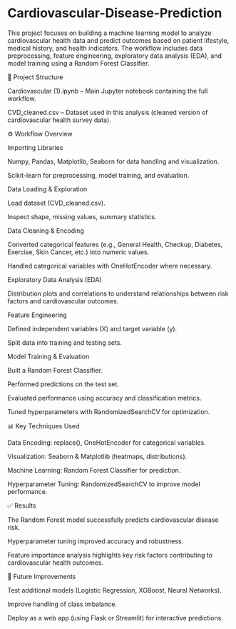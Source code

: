 # Cardiovascular-Disease-Prediction
This project focuses on building a machine learning model to analyze cardiovascular health data and predict outcomes based on patient lifestyle, medical history, and health indicators.
The workflow includes data preprocessing, feature engineering, exploratory data analysis (EDA), and model training using a Random Forest Classifier.

📂 Project Structure

Cardiovascular (1).ipynb – Main Jupyter notebook containing the full workflow.

CVD_cleaned.csv – Dataset used in this analysis (cleaned version of cardiovascular health survey data).

⚙️ Workflow Overview

Importing Libraries

Numpy, Pandas, Matplotlib, Seaborn for data handling and visualization.

Scikit-learn for preprocessing, model training, and evaluation.

Data Loading & Exploration

Load dataset (CVD_cleaned.csv).

Inspect shape, missing values, summary statistics.

Data Cleaning & Encoding

Converted categorical features (e.g., General Health, Checkup, Diabetes, Exercise, Skin Cancer, etc.) into numeric values.

Handled categorical variables with OneHotEncoder where necessary.

Exploratory Data Analysis (EDA)

Distribution plots and correlations to understand relationships between risk factors and cardiovascular outcomes.

Feature Engineering

Defined independent variables (X) and target variable (y).

Split data into training and testing sets.

Model Training & Evaluation

Built a Random Forest Classifier.

Performed predictions on the test set.

Evaluated performance using accuracy and classification metrics.

Tuned hyperparameters with RandomizedSearchCV for optimization.

📊 Key Techniques Used

Data Encoding: replace(), OneHotEncoder for categorical variables.

Visualization: Seaborn & Matplotlib (heatmaps, distributions).

Machine Learning: Random Forest Classifier for prediction.

Hyperparameter Tuning: RandomizedSearchCV to improve model performance.


✅ Results

The Random Forest model successfully predicts cardiovascular disease risk.

Hyperparameter tuning improved accuracy and robustness.

Feature importance analysis highlights key risk factors contributing to cardiovascular health outcomes.

📌 Future Improvements

Test additional models (Logistic Regression, XGBoost, Neural Networks).

Improve handling of class imbalance.

Deploy as a web app (using Flask or Streamlit) for interactive predictions.

